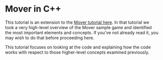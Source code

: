# Mover in C++

This tutorial is an extension to the [Mover tutorial here](Mover.md). In that tutorial we took a very high-level overview of the Mover sample game and identified the most important elements and concepts. If you've not already read it, you may wish to do that before proceeding here. 

This tutorial focuses on looking at the code and explaining how the code works with respect to those higher-level concepts examined previously. 















